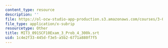 ```yaml
---
content_type: resource
description: ''
file: https://ol-ocw-studio-app-production.s3.amazonaws.com/courses/3-091sc-introduction-to-solid-state-chemistry-fall-2010/1c4e2f33445df3e5a5b26771a880f7f5_MIT3_091SCF10Exam_3_Prob_4_300k.srt
file_type: application/x-subrip
resourcetype: Other
title: MIT3_091SCF10Exam_3_Prob_4_300k.srt
uid: 1c4e2f33-445d-f3e5-a5b2-6771a880f7f5
---
```

